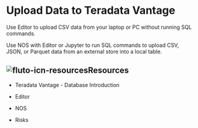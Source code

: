 # Upload Data to Teradata Vantage

Use Editor to upload CSV data from your laptop or PC without running SQL commands.

Use NOS with Editor or Jupyter to run SQL commands to upload CSV, JSON, or Parquet data from an external store into a local table.

## ![fluto-icn-resources](Images/fluto-icn-resources)Resources

-   Teradata Vantage - Database Introduction

-   Editor

-   NOS

-   Risks


